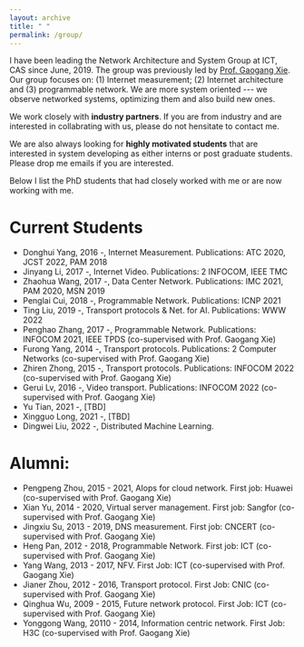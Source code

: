 ```yaml
---
layout: archive
title: " "
permalink: /group/
---
```


I have been leading the Network Architecture and System Group at ICT, CAS since June, 2019. The group was previously led by [Prof. Gaogang Xie](https://people.ucas.ac.cn/~_xie). Our group focuses on: (1) Internet measurement; (2) Internet architecture and (3) programmable network. We are more system oriented --- we observe networked systems, optimizing them and also build new ones. 

We work closely with <span style="font-weight:bold">industry partners</span>. If you are from industry and are interested in collabrating with us, please do not hensitate to contact me. 

We are also always looking for <span style="font-weight:bold">highly motivated students</span> that are interested in system developing as either interns or post graduate students. Please drop me emails if you are interested.

Below I list the PhD students that had closely worked with me or are now working with me.

Current Students
======
* Donghui Yang, 2016 -, Internet Measurement. Publications: ATC 2020, JCST 2022, PAM 2018
* Jinyang Li, 2017 -, Internet Video. Publications: 2 INFOCOM, IEEE TMC
* Zhaohua Wang, 2017 -, Data Center Network. Publications: IMC 2021, PAM 2020, MSN 2019
* Penglai Cui, 2018 -, Programmable Network. Publications: ICNP 2021
* Ting Liu, 2019 -, Transport protocols & Net. for AI. Publications: WWW 2022
* Penghao Zhang, 2017 -, Programmable Network. Publications: INFOCOM 2021, IEEE TPDS (co-supervised with Prof. Gaogang Xie)
* Furong Yang, 2014 -, Transport protocols. Publications: 2 Computer Networks (co-supervised with Prof. Gaogang Xie)
* Zhiren Zhong, 2015 -, Transport protocols. Publications: INFOCOM 2022 (co-supervised with Prof. Gaogang Xie)
* Gerui Lv, 2016 -, Video transport. Publications: INFOCOM 2022 (co-supervised with Prof. Gaogang Xie)
* Yu Tian, 2021 -, [TBD] 
* Xingguo Long, 2021 -, [TBD]
* Dingwei Liu, 2022 -, Distributed Machine Learning.

Alumni:
======
* Pengpeng Zhou, 2015 - 2021, AIops for cloud network. First job: Huawei (co-supervised with Prof. Gaogang Xie)
* Xian Yu, 2014 - 2020, Virtual server management. First job: Sangfor (co-supervised with Prof. Gaogang Xie)
* Jingxiu Su, 2013 - 2019, DNS measurement. First job: CNCERT (co-supervised with Prof. Gaogang Xie)
* Heng Pan, 2012 - 2018, Programmable Network. First job: ICT (co-supervised with Prof. Gaogang Xie)
* Yang Wang, 2013 - 2017, NFV. First Job: ICT (co-supervised with Prof. Gaogang Xie)
* Jianer Zhou, 2012 - 2016, Transport protocol. First Job: CNIC (co-supervised with Prof. Gaogang Xie)
* Qinghua Wu, 2009 - 2015, Future network protocol. First Job: ICT (co-supervised with Prof. Gaogang Xie)
* Yonggong Wang, 20110 - 2014, Information centric network. First Job: H3C (co-supervised with Prof. Gaogang Xie)
